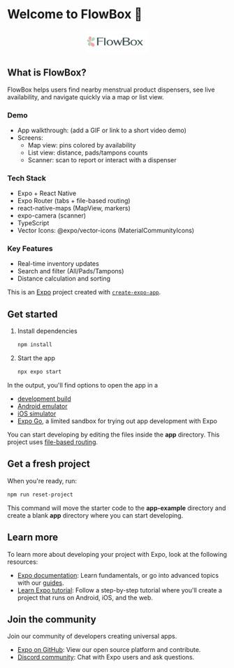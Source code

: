 # Welcome to FlowBox 👋

<p align="center">
  <img src="assets/images/FlowBox-logo.png" alt="FlowBox logo" width="140" />
</p>

## What is FlowBox?
FlowBox helps users find nearby menstrual product dispensers, see live availability, and navigate quickly via a map or list view.

### Demo
- App walkthrough: (add a GIF or link to a short video demo)
- Screens:
  - Map view: pins colored by availability
  - List view: distance, pads/tampons counts
  - Scanner: scan to report or interact with a dispenser

### Tech Stack
- Expo + React Native
- Expo Router (tabs + file-based routing)
- react-native-maps (MapView, markers)
- expo-camera (scanner)
- TypeScript
- Vector Icons: @expo/vector-icons (MaterialCommunityIcons)

### Key Features
- Real-time inventory updates
- Search and filter (All/Pads/Tampons)
- Distance calculation and sorting

This is an [Expo](https://expo.dev) project created with [`create-expo-app`](https://www.npmjs.com/package/create-expo-app).

## Get started

1. Install dependencies

   ```bash
   npm install
   ```

2. Start the app

   ```bash
   npx expo start
   ```

In the output, you'll find options to open the app in a

- [development build](https://docs.expo.dev/develop/development-builds/introduction/)
- [Android emulator](https://docs.expo.dev/workflow/android-studio-emulator/)
- [iOS simulator](https://docs.expo.dev/workflow/ios-simulator/)
- [Expo Go](https://expo.dev/go), a limited sandbox for trying out app development with Expo

You can start developing by editing the files inside the **app** directory. This project uses [file-based routing](https://docs.expo.dev/router/introduction).

## Get a fresh project

When you're ready, run:

```bash
npm run reset-project
```

This command will move the starter code to the **app-example** directory and create a blank **app** directory where you can start developing.

## Learn more

To learn more about developing your project with Expo, look at the following resources:

- [Expo documentation](https://docs.expo.dev/): Learn fundamentals, or go into advanced topics with our [guides](https://docs.expo.dev/guides).
- [Learn Expo tutorial](https://docs.expo.dev/tutorial/introduction/): Follow a step-by-step tutorial where you'll create a project that runs on Android, iOS, and the web.

## Join the community

Join our community of developers creating universal apps.

- [Expo on GitHub](https://github.com/expo/expo): View our open source platform and contribute.
- [Discord community](https://chat.expo.dev): Chat with Expo users and ask questions.
